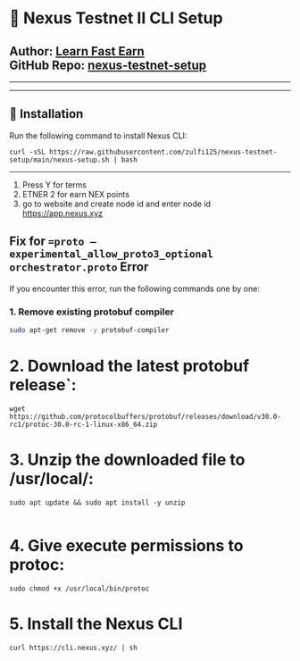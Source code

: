 # 🚀 Nexus Testnet II CLI Setup  
**Author:** [Learn Fast Earn](https://www.youtube.com/@LearnFastEarn2.0)  
**GitHub Repo:** [nexus-testnet-setup](https://github.com/zulfi125/nexus-testnet-setup)  
---
--------------------------------------------------------------------------------------------------------------------------

    
---

## 📜 Installation  
Run the following command to install Nexus CLI:  
```
curl -sSL https://raw.githubusercontent.com/zulfi125/nexus-testnet-setup/main/nexus-setup.sh | bash
```
--------------------------------------------------------------------------------------------------------------------------
1. Press Y for terms
2. ETNER 2 for earn NEX points
3. go to website and create node id and enter node id
   https://app.nexus.xyz

## Fix for `=proto — experimental_allow_proto3_optional orchestrator.proto` Error

If you encounter this error, run the following commands one by one:

### 1. Remove existing protobuf compiler
```bash
sudo apt-get remove -y protobuf-compiler
```


# 2. Download the latest protobuf release`:

```
wget https://github.com/protocolbuffers/protobuf/releases/download/v30.0-rc1/protoc-30.0-rc-1-linux-x86_64.zip

```

# 3. Unzip the downloaded file to /usr/local/:
```
sudo apt update && sudo apt install -y unzip


```

# 4. Give execute permissions to protoc:

```
sudo chmod +x /usr/local/bin/protoc
```
# 5. Install the Nexus CLI


```
curl https://cli.nexus.xyz/ | sh
```









